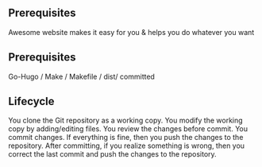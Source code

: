 ## Prerequisites
Awesome website makes it easy for you &  helps you do whatever you want
## Prerequisites
Go-Hugo / Make /  Makefile /  dist/ committed
## Lifecycle
You clone the Git repository as a working copy.
You modify the working copy by adding/editing files.
You review the changes before commit.
You commit changes. If everything is fine, then you push the changes to the repository.
After committing, if you realize something is wrong, then you correct the last commit and push the changes to the repository.

